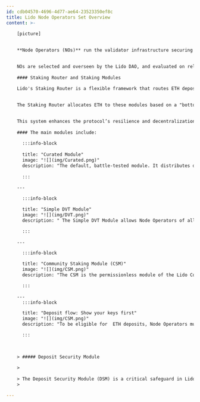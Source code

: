 ```yaml
---
id: cdb04570-4696-4d77-ae64-23523350ef8c
title: Lido Node Operators Set Overview
content: >-
    
    [picture]
    

    **Node Operators (NOs)** run the validator infrastructure securing Ethereum’s proof-of-stake network. They provide computational resources for block validation and attestation while operating in a non-custodial model, ensuring users retain control of their staked ETH.
    

    NOs are selected and overseen by the Lido DAO, and evaluated on reliability, performance, and adherence to policies on MEV extraction and validator exits. Lido’s validator set prioritizes decentralization and high performance, balancing security with a diverse range of operators to enhance network resilience.
    
    #### Staking Router and Staking Modules
    
    Lido's Staking Router is a flexible framework that routes ETH deposits to different staking modules, each hosting validator cohorts operating under distinct principles.
    

    The Staking Router allocates ETH to these modules based on a "bottom-up" approach. Modules have stake shares which are essentially ceilings on the maximum amount of stake that can be allocated to a module. Stake is allocated to the module with the least amount of active stake, provided the module has capacity (i.e. depositable validators) and is below its maximum stake share. At the same time, exits are prioritized for operators and modules that have the highest amount of stake. This means that organically, the protocol prioritizes exits from larger operators, and prioritizes allocation to smaller operators (within the defined limits), optimizing decentralization of stake over time.

    
    This system enhances the protocol’s resilience and decentralization.
    
    #### The main modules include:
    
      :::info-block
    
      title: "Curated Module"
      image: "![](img/Curated.png)"
      description: "The default, battle-tested module. It distributes deposits among professional NOs curated by the Lido DAO based on strict reliability and performance criteria. The curated operators registry  is  reviewed and adjusted via DAO governance to maintain high standards and adapt to network needs. With no share limits, the module can absorb any amount of stake, and serves as the fallback module when other, smaller, modules are either at full capacity or do not have depositable validators. Node Operators in the Curated Module run validators as they see fit, including using DVT, with guidance from DAO contributors with regards to optimizing the decentralization of the protocol along the axes of geographic, jurisdictional, infrastructural, and software decentralization."
    
      :::
  
    ---

      :::info-block

      title: "Simple DVT Module"
      image: "![](img/DVT.png)"
      description: " The Simple DVT Module allows Node Operators of all types and sizes -- from home stakers to professionals -- to work in concert in so-called Operator Clusters to run validators together using  Distributed Validator Technology (DVT). DVT improves fault tolerance by distributing a validator’s duties across multiple NOs. This approach reduces slashing risks and enhances security. Simple DVT houses clusters using both Obol and SSV DVT technologies."

      ::: 
  
    ---

      :::info-block

      title: "Community Staking Module (CSM)"
      image: "![](img/CSM.png)"
      description: "The CSM is the permissionless module of the Lido Core. Although any NO type can use the module, one of the core aims of CSM is to empower community stakers (individuals running validators in a non-professional capacity), thereby increasing the number of NOs using Lido to run validators and increasing the decentralization of the underlying validator set.  As the module is permissionless, instead of reputation, CSM requires a stETH bond from operators. It employs automated performance monitoring and advanced mechanisms for validator withdrawal and slashing proofs, enhancing transparency and decentralization."

      ::: 
  
    ---
      :::info-block

      title: "Deposit flow: Show your keys first"
      image: "![](img/CSM.png)"
      description: "To be eligible for  ETH deposits, Node Operators must register valid validator public keys with the protocol. These keys are verified for uniqueness, correct signatures, and compatibility with consensus specifications. Some staking modules employ optimistic vetting, where keys are considered valid unless flagged by the Deposit Security Module (DSM) guardians."

      ::: 
  
      

    > ##### Deposit Security Module
  
    >
  
    > The Deposit Security Module (DSM) is a critical safeguard in Lido’s architecture, designed to protect user deposits from malicious behavior by Node Operators. It prevents exploits such as injecting unauthorized withdrawal credentials or reusing validator keys. The DSM uses a committee of six guardians, requiring a quorum of four to sign deposit transaction data. In case of suspicious activity, the module can halt deposits to ensure safety. Transparency is maintained as all deposit data is published to the publicly observable DataBus contract, ensuring that any party can execute deposits without gating or permissions.
    >

---
```

